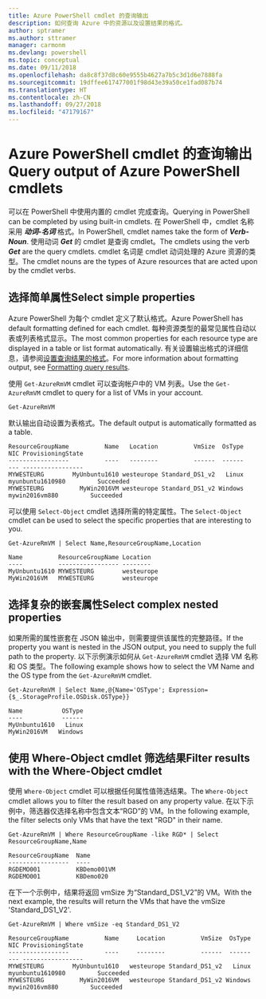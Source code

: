 ```yaml
---
title: Azure PowerShell cmdlet 的查询输出
description: 如何查询 Azure 中的资源以及设置结果的格式。
author: sptramer
ms.author: sttramer
manager: carmonm
ms.devlang: powershell
ms.topic: conceptual
ms.date: 09/11/2018
ms.openlocfilehash: da8c8f37d8c60e9555b4627a7b5c3d1d6e7888fa
ms.sourcegitcommit: 19dffee617477001f98d43e39a50ce1fad087b74
ms.translationtype: HT
ms.contentlocale: zh-CN
ms.lasthandoff: 09/27/2018
ms.locfileid: "47179167"
---
```

# <a name="query-output-of-azure-powershell-cmdlets"></a><span data-ttu-id="6ba30-103">Azure PowerShell cmdlet 的查询输出</span><span class="sxs-lookup"><span data-stu-id="6ba30-103">Query output of Azure PowerShell cmdlets</span></span>

<span data-ttu-id="6ba30-104">可以在 PowerShell 中使用内置的 cmdlet 完成查询。</span><span class="sxs-lookup"><span data-stu-id="6ba30-104">Querying in PowerShell can be completed by using built-in cmdlets.</span></span> <span data-ttu-id="6ba30-105">在 PowerShell 中，cmdlet 名称采用 **_动词-名词_** 格式。</span><span class="sxs-lookup"><span data-stu-id="6ba30-105">In PowerShell, cmdlet names take the form of **_Verb-Noun_**.</span></span> <span data-ttu-id="6ba30-106">使用动词 **_Get_** 的 cmdlet 是查询 cmdlet。</span><span class="sxs-lookup"><span data-stu-id="6ba30-106">The cmdlets using the verb **_Get_** are the query cmdlets.</span></span> <span data-ttu-id="6ba30-107">cmdlet 名词是 cmdlet 动词处理的 Azure 资源的类型。</span><span class="sxs-lookup"><span data-stu-id="6ba30-107">The cmdlet nouns are the types of Azure resources that are acted upon by the cmdlet verbs.</span></span>

## <a name="select-simple-properties"></a><span data-ttu-id="6ba30-108">选择简单属性</span><span class="sxs-lookup"><span data-stu-id="6ba30-108">Select simple properties</span></span>

<span data-ttu-id="6ba30-109">Azure PowerShell 为每个 cmdlet 定义了默认格式。</span><span class="sxs-lookup"><span data-stu-id="6ba30-109">Azure PowerShell has default formatting defined for each cmdlet.</span></span> <span data-ttu-id="6ba30-110">每种资源类型的最常见属性自动以表或列表格式显示。</span><span class="sxs-lookup"><span data-stu-id="6ba30-110">The most common properties for each resource type are displayed in a table or list format automatically.</span></span> <span data-ttu-id="6ba30-111">有关设置输出格式的详细信息，请参阅[设置查询结果的格式](formatting-output.md)。</span><span class="sxs-lookup"><span data-stu-id="6ba30-111">For more information about formatting output, see [Formatting query results](formatting-output.md).</span></span>

<span data-ttu-id="6ba30-112">使用 `Get-AzureRmVM` cmdlet 可以查询帐户中的 VM 列表。</span><span class="sxs-lookup"><span data-stu-id="6ba30-112">Use the `Get-AzureRmVM` cmdlet to query for a list of VMs in your account.</span></span>

```azurepowershell-interactive
Get-AzureRmVM
```

<span data-ttu-id="6ba30-113">默认输出自动设置为表格式。</span><span class="sxs-lookup"><span data-stu-id="6ba30-113">The default output is automatically formatted as a table.</span></span>

```output
ResourceGroupName          Name   Location          VmSize  OsType              NIC ProvisioningState
-----------------          ----   --------          ------  ------              --- -----------------
MYWESTEURG        MyUnbuntu1610 westeurope Standard_DS1_v2   Linux myunbuntu1610980         Succeeded
MYWESTEURG          MyWin2016VM westeurope Standard_DS1_v2 Windows   mywin2016vm880         Succeeded
```

<span data-ttu-id="6ba30-114">可以使用 `Select-Object` cmdlet 选择所需的特定属性。</span><span class="sxs-lookup"><span data-stu-id="6ba30-114">The `Select-Object` cmdlet can be used to select the specific properties that are interesting to you.</span></span>

```azurepowershell-interactive
Get-AzureRmVM | Select Name,ResourceGroupName,Location
```

```output
Name          ResourceGroupName Location
----          ----------------- --------
MyUnbuntu1610 MYWESTEURG        westeurope
MyWin2016VM   MYWESTEURG        westeurope
```

## <a name="select-complex-nested-properties"></a><span data-ttu-id="6ba30-115">选择复杂的嵌套属性</span><span class="sxs-lookup"><span data-stu-id="6ba30-115">Select complex nested properties</span></span>

<span data-ttu-id="6ba30-116">如果所需的属性嵌套在 JSON 输出中，则需要提供该属性的完整路径。</span><span class="sxs-lookup"><span data-stu-id="6ba30-116">If the property you want is nested in the JSON output, you need to supply the full path to the property.</span></span> <span data-ttu-id="6ba30-117">以下示例演示如何从 `Get-AzureRmVM` cmdlet 选择 VM 名称和 OS 类型。</span><span class="sxs-lookup"><span data-stu-id="6ba30-117">The following example shows how to select the VM Name and the OS type from the `Get-AzureRmVM` cmdlet.</span></span>

```azurepowershell-interactive
Get-AzureRmVM | Select Name,@{Name='OSType'; Expression={$_.StorageProfile.OSDisk.OSType}}
```

```output
Name           OSType
----           ------
MyUnbuntu1610   Linux
MyWin2016VM   Windows
```

## <a name="filter-results-with-the-where-object-cmdlet"></a><span data-ttu-id="6ba30-118">使用 Where-Object cmdlet 筛选结果</span><span class="sxs-lookup"><span data-stu-id="6ba30-118">Filter results with the Where-Object cmdlet</span></span>

<span data-ttu-id="6ba30-119">使用 `Where-Object` cmdlet 可以根据任何属性值筛选结果。</span><span class="sxs-lookup"><span data-stu-id="6ba30-119">The `Where-Object` cmdlet allows you to filter the result based on any property value.</span></span> <span data-ttu-id="6ba30-120">在以下示例中，筛选器仅选择名称中包含文本“RGD”的 VM。</span><span class="sxs-lookup"><span data-stu-id="6ba30-120">In the following example, the filter selects only VMs that have the text "RGD" in their name.</span></span>

```azurepowershell-interactive
Get-AzureRmVM | Where ResourceGroupName -like RGD* | Select ResourceGroupName,Name
```

```output
ResourceGroupName  Name
-----------------  ----
RGDEMO001          KBDemo001VM
RGDEMO001          KBDemo020
```

<span data-ttu-id="6ba30-121">在下一个示例中，结果将返回 vmSize 为“Standard_DS1_V2”的 VM。</span><span class="sxs-lookup"><span data-stu-id="6ba30-121">With the next example, the results will return the VMs that have the vmSize 'Standard_DS1_V2'.</span></span>

```azurepowershell-interactive
Get-AzureRmVM | Where vmSize -eq Standard_DS1_V2
```

```output
ResourceGroupName          Name     Location          VmSize  OsType              NIC ProvisioningState
-----------------          ----     --------          ------  ------              --- -----------------
MYWESTEURG        MyUnbuntu1610   westeurope Standard_DS1_v2   Linux myunbuntu1610980         Succeeded
MYWESTEURG          MyWin2016VM   westeurope Standard_DS1_v2 Windows   mywin2016vm880         Succeeded
```